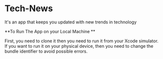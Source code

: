 # Tech-News
It's an app that keeps you updated with new trends in technology

**To Run The App on your Local Machine **

First, you need to clone it then you need to run it from your Xcode simulator. If you want to run it on your physical device, then you need to change the bundle identifier to avoid possible errors.
